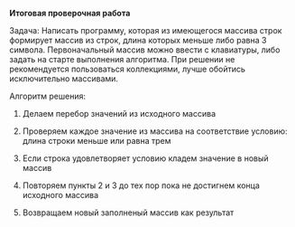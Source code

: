 **Итоговая проверочная работа**

Задача: Написать программу, которая из имеющегося массива строк формирует массив из строк, длина которых меньше либо равна 3 символа. Первоначальный массив можно ввести с клавиатуры, либо задать на старте выполнения алгоритма. При решении не рекомендуется пользоваться коллекциями, лучше обойтись исключительно массивами.

Алгоритм решения:

1) Делаем перебор значений из исходного массива

2) Проверяем каждое значение из массива на соответствие условию: длина строки меньше или равна трем

3) Если строка удовлетворяет условию кладем значение в новый массив

4) Повторяем пункты 2 и 3 до тех пор пока не достигнем конца исходного массива
5) Возвращаем новый заполненый массив как результат